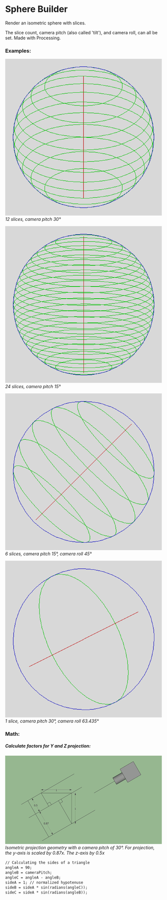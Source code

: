 # Sphere Builder

Render an isometric sphere with slices.

The slice count, camera pitch (also called 'tilt'), and camera roll, can all be set. Made with Processing.

### Examples:

![Spherebuilder](media/sphere@12@30@0.png)  
*12 slices, camera pitch 30°*

![Spherebuilder](media/sphere@24s@15@0.png)  
*24 slices, camera pitch 15°*

![Spherebuilder](media/sphere@6s@15@45.png)  
*6 slices, camera pitch 15°, camera roll 45°*

![Spherebuilder](media/sphere@1s@30@63.435.png)  
*1 slice, camera pitch 30°, camera roll 63.435°*

### Math:

##### Calculate factors for Y and Z projection:

![Spherebuilder](media/Isometry-Projection-Geometry-03k3.gif)  
*Isometric projection geometry with a camera pitch of 30°. For projection, the y-axis is scaled by 0.87x. The z-axis by 0.5x*

```processing
// Calculating the sides of a triangle
angleA = 90;
angleB = cameraPitch;
angleC = angleA - angleB;
sideA = 1; // normalized hypotenuse
sideB = sideA * sin(radians(angleC));
sideC = sideA * sin(radians(angleB));
```
